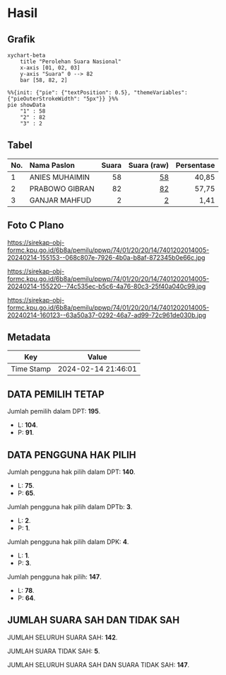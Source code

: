 # Hasil

## Grafik

```mermaid
xychart-beta
    title "Perolehan Suara Nasional"
    x-axis [01, 02, 03]
    y-axis "Suara" 0 --> 82
    bar [58, 82, 2]
```

```mermaid
%%{init: {"pie": {"textPosition": 0.5}, "themeVariables": {"pieOuterStrokeWidth": "5px"}} }%%
pie showData
    "1" : 58
    "2" : 82
    "3" : 2
```

## Tabel

| No. | Nama Paslon    | Suara | Suara (raw) | Persentase |
|:--- |:-------------- | -----:| -----------:| ----------:|
| 1   | ANIES MUHAIMIN | 58    | [58][p-1]   | 40,85      |
| 2   | PRABOWO GIBRAN | 82    | [82][p-2]   | 57,75      |
| 3   | GANJAR MAHFUD  | 2     | [2][p-3]    | 1,41       |


[p-1]: https://github.com/gigit-pemilu/pemilu-2024/blob/main/pilpres/hitung-suara/sub/74-sulawesi-tenggara/sub/01-kolaka/sub/20-samaturu/sub/2014-ulu-konaweha/sub/005-tps/sub/paslon-1.txt
[p-2]: https://github.com/gigit-pemilu/pemilu-2024/blob/main/pilpres/hitung-suara/sub/74-sulawesi-tenggara/sub/01-kolaka/sub/20-samaturu/sub/2014-ulu-konaweha/sub/005-tps/sub/paslon-2.txt
[p-3]: https://github.com/gigit-pemilu/pemilu-2024/blob/main/pilpres/hitung-suara/sub/74-sulawesi-tenggara/sub/01-kolaka/sub/20-samaturu/sub/2014-ulu-konaweha/sub/005-tps/sub/paslon-3.txt

## Foto C Plano

https://sirekap-obj-formc.kpu.go.id/6b8a/pemilu/ppwp/74/01/20/20/14/7401202014005-20240214-155153--068c807e-7926-4b0a-b8af-872345b0e66c.jpg

https://sirekap-obj-formc.kpu.go.id/6b8a/pemilu/ppwp/74/01/20/20/14/7401202014005-20240214-155220--74c535ec-b5c6-4a76-80c3-25f40a040c99.jpg

https://sirekap-obj-formc.kpu.go.id/6b8a/pemilu/ppwp/74/01/20/20/14/7401202014005-20240214-160123--63a50a37-0292-46a7-ad99-72c961de030b.jpg


## Metadata

| Key        | Value               |
| ---------- | ------------------- |
| Time Stamp | 2024-02-14 21:46:01 |


## DATA PEMILIH TETAP

Jumlah pemilih dalam DPT: **195**.
 * L: **104**.
 * P: **91**.

## DATA PENGGUNA HAK PILIH

Jumlah pengguna hak pilih dalam DPT: **140**.
 * L: **75**.
 * P: **65**.

Jumlah pengguna hak pilih dalam DPTb: **3**.
 * L: **2**.
 * P: **1**.

Jumlah pengguna hak pilih dalam DPK: **4**.
 * L: **1**.
 * P: **3**.

Jumlah pengguna hak pilih: **147**.
 * L: **78**.
 * P: **64**.

## JUMLAH SUARA SAH DAN TIDAK SAH

JUMLAH SELURUH SUARA SAH: **142**.

JUMLAH SUARA TIDAK SAH: **5**.

JUMLAH SELURUH SUARA SAH DAN SUARA TIDAK SAH: **147**.


